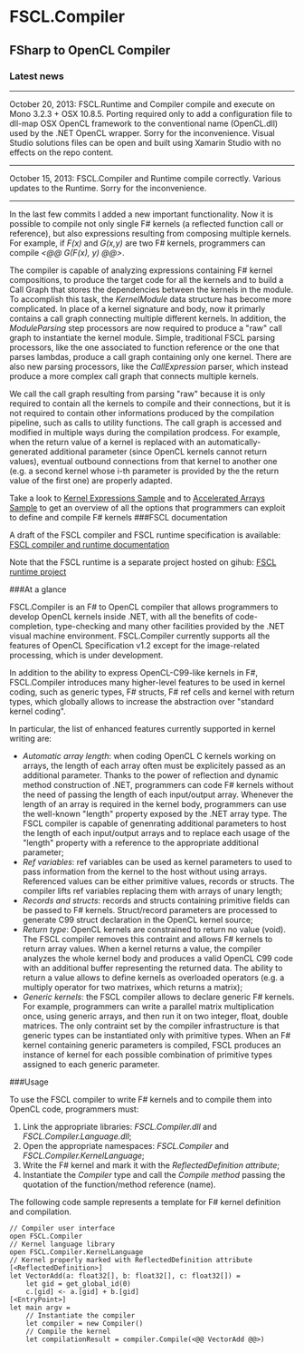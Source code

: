 FSCL.Compiler
=============

FSharp to OpenCL Compiler
-------------------------

### Latest news

*****

October 20, 2013: FSCL.Runtime and Compiler compile and execute on Mono 3.2.3 + OSX 10.8.5. 
Porting required only to add a configuration file to dll-map OSX OpenCL framework to the conventional name (OpenCL.dll) used by the .NET OpenCL wrapper. Sorry for the inconvenience.
Visual Studio solutions files can be open and built using Xamarin Studio with no effects on the repo content.

*****

October 15, 2013: FSCL.Compiler and Runtime compile correctly. Various updates to the Runtime. Sorry for the inconvenience.

*****

In the last few commits I added a new important functionality. Now it is possible to compile not only single F# kernels (a reflected function call or reference), but also expressions resulting from composing multiple kernels.
For example, if *F(x)* and *G(x,y)* are two F# kernels, programmers can compile *<@@ G(F(x), y) @@>*.

The compiler is capable of analyzing expressions containing F# kernel compositions, to produce the target code for all the kernels and to build a Call Graph that stores the dependencies between the kernels in the module.
To accomplish this task, the *KernelModule* data structure has become more complicated. In place of a kernel signature and body, now it primarly contains a call graph connecting multiple different kernels.
In addition, the *ModuleParsing* step processors are now required to produce a "raw" call graph to instantiate the kernel module. 
Simple, traditional FSCL parsing processors, like the one associated to function reference or the one that parses lambdas, produce a call graph containing only one kernel.
There are also new parsing processors, like the *CallExpression* parser, which instead produce a more complex call graph that connects multiple kernels.

We call the call graph resulting from parsing "raw" because it is only required to contain all the kernels to compile and their connections, but it is not required to contain other informations produced by the compilation pipeline, such as calls to utility functions.
The call graph is accessed and modified in multiple ways during the compilation prodcess. For example, when the return value of a kernel is replaced with an automatically-generated additional parameter (since OpenCL kernels cannot return values), eventual outbound connections from that kernel to another one (e.g. a second kernel whose i-th parameter is provided by the the return value of the first one)
are properly adapted.

Take a look to [Kernel Expressions Sample](https://github.com/GabrieleCocco/FSCL.Compiler/blob/master/KernelExpressionSample/Program.fs) and to [Accelerated Arrays Sample](https://github.com/GabrieleCocco/FSCL.Compiler/blob/master/Samples/AcceleratedArraySample/Program.fs) to get an overview of all the options that programmers can exploit to define and compile F# kernels
###FSCL documentation

A draft of the FSCL compiler and FSCL runtime specification is available: 
[FSCL compiler and runtime documentation](https://github.com/GabrieleCocco/FSCL.Compiler/blob/master/FSCL%20Documentation%20v1.0.pdf)

Note that the FSCL runtime is a separate project hosted on gihub: [FSCL runtime project](https://github.com/GabrieleCocco/FSCL.Runtime)

###At a glance

FSCL.Compiler is an F# to OpenCL compiler that allows programmers to develop OpenCL kernels inside .NET, with all the benefits of 
code-completion, type-checking and many other facilities provided by the .NET visual machine environment.
FSCL.Compiler currently supports all the features of OpenCL Specification v1.2 except for the image-related processing, which is under development.

In addition to the ability to express OpenCL-C99-like kernels in F#, FSCL.Compiler introduces many higher-level features to be used in kernel coding, such as generic types, F# structs,
F# ref cells and kernel with return types, which globally allows to increase the abstraction over "standard kernel coding".

In particular, the list of enhanced features currently supported in kernel writing are:

+ *Automatic array length*: when coding OpenCL C kernels working on arrays, the length of each array often must be explicitely passed as an additional parameter. Thanks to the power of reflection and dynamic method construction of .NET, programmers can code F# kernels without the need of passing the length of each input/output array. Whenever the length of an array is required in the kernel body, programmers can use the well-known "length" property exposed by the .NET array type. The FSCL compiler is capable of genenrating additional parameters to host the length of each input/output arrays and to replace each usage of the "length" property with a reference to the appropriate additional parameter;
+ *Ref variables*: ref variables can be used as kernel parameters to used to pass information from the kernel to the host without using arrays. Referenced values can be either primitive values, records or structs. The compiler lifts ref variables replacing them with arrays of unary length;
+ *Records and structs*: records and structs containing primitive fields can be passed to F# kernels. Struct/record parameters are processed to generate C99 struct declaration in the OpenCL kernel source;
+ *Return type*: OpenCL kernels are constrained to return no value (void). The FSCL compiler removes this contraint and allows F# kernels to return array values. When a kernel returns a value, the compiler analyzes the whole kernel body and produces a valid OpenCL C99 code with an additional buffer representing the returned data. The ability to return a value allows to define kernels as overloaded operators (e.g. a multiply operator for two matrixes, which returns a matrix);
+ *Generic kernels*: the FSCL compiler allows to declare generic F# kernels. For example, programmers can write a parallel matrix multiplication once, using generic arrays, and then run it on two integer, float, double matrices. The only contraint set by the compiler infrastructure is that generic types can be instantiated only with primitive types.
When an F# kernel containing generic parameters is compiled, FSCL produces an instance of kernel for each possible combination of primitive types assigned to each generic parameter. 

###Usage

To use the FSCL compiler to write F# kernels and to compile them into OpenCL code, programmers must:

1. Link the appropriate libraries: *FSCL.Compiler.dll* and *FSCL.Compiler.Language.dll*;
2. Open the appropriate namespaces: *FSCL.Compiler* and *FSCL.Compiler.KernelLanguage*;
3. Write the F# kernel and mark it with the *ReflectedDefinition attribute*;
4. Instantiate the *Compiler* type and call the *Compile method* passing the quotation of the function/method reference (name).

The following code sample represents a template for F# kernel definition and compilation.

    // Compiler user interface
    open FSCL.Compiler
    // Kernel language library
    open FSCL.Compiler.KernelLanguage
    // Kernel properly marked with ReflectedDefinition attribute
    [<ReflectedDefinition>]
    let VectorAdd(a: float32[], b: float32[], c: float32[]) =
        let gid = get_global_id(0)
        c.[gid] <- a.[gid] + b.[gid]
    [<EntryPoint>]
    let main argv =
        // Instantiate the compiler
        let compiler = new Compiler()
        // Compile the kernel
        let compilationResult = compiler.Compile(<@@ VectorAdd @@>)
        

